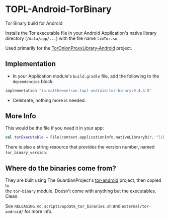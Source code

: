 # TOPL-Android-TorBinary
Tor Binary build for Android

Installs the Tor executable file in your Android Application's
native library directory (`/data/app/...`) with the file name `libTor.so`.  

Used primarily for the <a href="https://topl-android.matthewnelson.io/" target="_blank">TorOnionProxyLibrary-Android</a> project.

## Implementation

- In your Application module's `build.gradle` file, add the following to the `dependencies` block:
```groovy
implementation "io.matthewnelson.topl-android:tor-binary:0.4.3.5"
```

- Celebrate, nothing more is needed.

## More Info  

This would be the file if you need it in your app:
```kotlin
val torExecutable = File(context.applicationInfo.nativeLibraryDir, "libTor.so")
```

There is also a string resource that provides the version number, named `tor_binary_version`.  

## Where do the binaries come from?  

They are built using The GuardianProject's <a href="https://github.com/guardianproject/tor-android" target="_blank">tor-android</a>
project, then copied to  
the `tor-binary` module. Doesn't come with anything but the executables. Clean.  

See `RELEASING.md`, `scripts/update_tor_binaries.sh` and `external/tor-android/` for more info.
